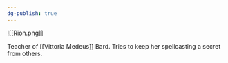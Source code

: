 ```yaml
---
dg-publish: true
---
```

![[Rion.png]]

Teacher of [[Vittoria Medeus]]
Bard. Tries to keep her spellcasting a secret from others.
